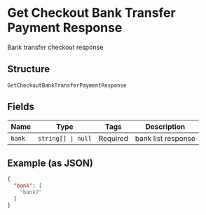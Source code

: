 
# Get Checkout Bank Transfer Payment Response

Bank transfer checkout response

## Structure

`GetCheckoutBankTransferPaymentResponse`

## Fields

| Name | Type | Tags | Description |
|  --- | --- | --- | --- |
| `bank` | `string[] \| null` | Required | bank list response |

## Example (as JSON)

```json
{
  "bank": [
    "bank7"
  ]
}
```

